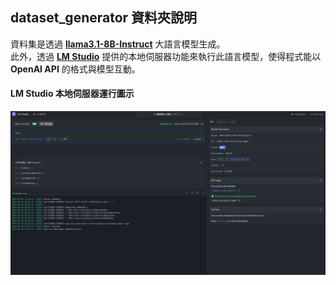 ## dataset_generator 資料夾說明

資料集是透過 **[llama3.1-8B-Instruct](https://huggingface.co/M0711/Llama-3.1-8B-Instruct-Q4_K_M-GGUF/tree/main)** 大語言模型生成。  
此外，透過 **[LM Studio](https://lmstudio.ai/)** 提供的本地伺服器功能來執行此語言模型，使得程式能以 **OpenAI API** 的格式與模型互動。

#### LM Studio 本地伺服器運行圖示
<img src="../imgs/LM_Studio_Server.png" width="800">